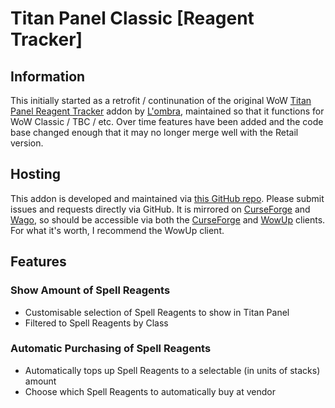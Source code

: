 # Titan Panel Classic [Reagent Tracker]

## Information
This initially started as a retrofit / continunation of the original WoW [Titan Panel Reagent Tracker](https://www.curseforge.com/wow/addons/titan-reagents) addon by [L'ombra](https://www.curseforge.com/members/lombra/projects), maintained so that it functions for WoW Classic / TBC / etc.
Over time features have been added and the code base changed enough that it may no longer merge well with the Retail version.

## Hosting
This addon is developed and maintained via [this GitHub repo](https://github.com/cliaz/Titan-Panel-Classic-Reagent-Tracker/). Please submit issues and requests directly via GitHub.
It is mirrored on [CurseForge](https://www.curseforge.com/wow/addons/titan-panel-reagent-tracker) and [Wago](https://addons.wago.io/addons/titan-panel-classic-reagent-tracker), so should be accessible via both the [CurseForge](https://download.curseforge.com/) and [WowUp](https://wowup.io/) clients.
For what it's worth, I recommend the WowUp client.

## Features

### Show Amount of Spell Reagents
- Customisable selection of Spell Reagents to show in Titan Panel
- Filtered to Spell Reagents by Class

### Automatic Purchasing of Spell Reagents
- Automatically tops up Spell Reagents to a selectable (in units of stacks) amount
- Choose which Spell Reagents to automatically buy at vendor
